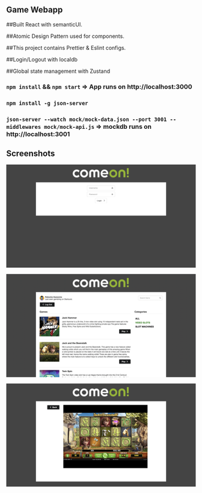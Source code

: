 ## Game Webapp

##Built React with semanticUI.

##Atomic Design Pattern used for components.

##This project contains Prettier & Eslint configs.

##Login/Logout with localdb

##Global state management with Zustand

### `npm install` && `npm start` => App runs on http://localhost:3000
### `npm install -g json-server`
### `json-server --watch mock/mock-data.json --port 3001 --middlewares mock/mock-api.js` => mockdb runs on http://localhost:3001
## Screenshots

![Screenshot](screenshots/screenshot1.png)

![Screenshot](screenshots/screenshot2.png)

![Screenshot](screenshots/screenshot3.png)
